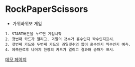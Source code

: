 # RockPaperScissors
- 가위바위보 게임
```
1. START버튼을 누르면 게임시작
2. 첫번째 카드가 열리고, 과일의 갯수가 홀수인지 짝수인지표시.
3. 첫번째 카드와 두번째 카드의 과일갯수의 합이 홀수인지 짝수인지 예측.
4. 예측완료후 나머지 한장의 카드가 열리고 결과와 승패가 표시.

```
[데모 페이지](https://asset.moss.land/HGOE/index.html)

